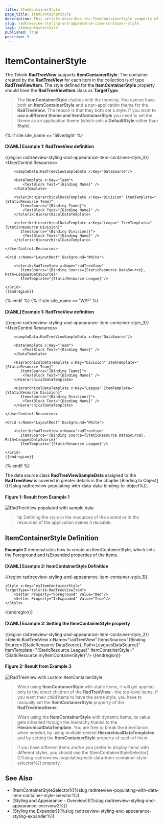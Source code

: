 ```yaml
---
title: ItemContainerStyle
page_title: ItemContainerStyle
description: This article describes the ItemContainerStyle property of the RadTreeView.
slug: radtreeview-styling-and-appearance-item-container-style
tags: itemcontainerstyle
published: True
position: 5
---
```


# ItemContainerStyle

The Telerik __RadTreeView__ supports __ItemContainerStyle__. The container created by the __RadTreeView__ for each item in the collection is of type __RadTreeViewItem__. The style defined for the __ItemContainerStyle__ property should have the __RadTreeViewItem__ class as __TargetType__.

>The __ItemContainerStyle__ clashes with the theming. You cannot have both an __ItemContainerStyle__ and a non-application theme for the __RadTreeView__. The reason is that they both set a style. If you want to __use a different theme and ItemContainerStyle__ you need to set the theme as an application theme (which sets a __DefaultStyle__ rather than __Style__).

{% if site.site_name == 'Silverlight' %}

#### __[XAML] Example 1: RadTreeView definition__

{{region radtreeview-styling-and-appearance-item-container-style_0}}
	<UserControl.Resources>
	
	    <sampleData:RadTreeViewSampleData x:Key="DataSource"/>
	
	    <DataTemplate x:Key="Team">
	        <TextBlock Text="{Binding Name}" />
	    </DataTemplate>
	
	    <telerik:HierarchicalDataTemplate x:Key="Division" ItemTemplate="{StaticResource Team}"
	       ItemsSource="{Binding Teams}">
	        <TextBlock Text="{Binding Name}" />
	    </telerik:HierarchicalDataTemplate>
	
	    <telerik:HierarchicalDataTemplate x:Key="League" ItemTemplate="{StaticResource Division}"
	       ItemsSource="{Binding Divisions}">
	        <TextBlock Text="{Binding Name}" />
	    </telerik:HierarchicalDataTemplate>
	
	</UserControl.Resources>
	
	<Grid x:Name="LayoutRoot" Background="White">
	
	    <telerik:RadTreeView x:Name="radTreeView"
	       ItemsSource="{Binding Source={StaticResource DataSource}, Path=LeaguesDataSource}"
	       ItemTemplate="{StaticResource League}"/>
	
	</Grid>
	{{endregion}}

{% endif %}
{% if site.site_name == 'WPF' %}

#### __[XAML] Example 1: RadTreeView definition__

{{region radtreeview-styling-and-appearance-item-container-style_3}}
	<UserControl.Resources>
	
	    <sampleData:RadTreeViewSampleData x:Key="DataSource"/>
	
	    <DataTemplate x:Key="Team">
	        <TextBlock Text="{Binding Name}" />
	    </DataTemplate>
	
	    <HierarchicalDataTemplate x:Key="Division" ItemTemplate="{StaticResource Team}"
	       ItemsSource="{Binding Teams}">
	        <TextBlock Text="{Binding Name}" />
	    </HierarchicalDataTemplate>
	
	    <HierarchicalDataTemplate x:Key="League" ItemTemplate="{StaticResource Division}"
	       ItemsSource="{Binding Divisions}">
	        <TextBlock Text="{Binding Name}" />
	    </HierarchicalDataTemplate>
	
	</UserControl.Resources>
	
	<Grid x:Name="LayoutRoot" Background="White">
	
	    <telerik:RadTreeView x:Name="radTreeView"
	       ItemsSource="{Binding Source={StaticResource DataSource}, Path=LeaguesDataSource}"
	       ItemTemplate="{StaticResource League}"/>
	
	</Grid>
	{{endregion}}

{% endif %}

The data source class __RadTreeViewSampleData__ assigned to the __RadTreeView__ is covered in greater details in the chapter [Binding to Object]({%slug radtreeview-populating-with-data-data-binding-to-object%}).

#### __Figure 1: Result from Example 1__
![RadTreeView populated with sample data](images/RadTreeView_TemplatingItemContainerStyle.PNG)

>tip Defining the style in the resources of the control or in the resources of the application makes it reusable.

## ItemContainerStyle Definition

__Example 2__ demonstrates how to create an ItemContainerStyle, which sets the Foreground and IsExpanded properties of the items. 

#### __[XAML] Example 2: ItemContainerStyle Definition__

{{region radtreeview-styling-and-appearance-item-container-style_1}}
 	<!-- If you are using the NoXaml binaries, you will have to base the style on the default one for the theme like so: 
	<Style x:Key="myItemContainerStyle" TargetType="telerik:RadTreeViewItem" BasedOn="{StaticResource RadTreeViewItemStyle}">-->

	<Style x:Key="myItemContainerStyle" TargetType="telerik:RadTreeViewItem">
	    <Setter Property="Foreground" Value="Red"/>
	    <Setter Property="IsExpanded" Value="True"/>
	</Style>
{{endregion}}

#### __[XAML] Example 3: Setting the ItemContainerStyle property__

{{region radtreeview-styling-and-appearance-item-container-style_2}}
	<telerik:RadTreeView x:Name="radTreeView"
	   ItemsSource="{Binding Source={StaticResource DataSource}, Path=LeaguesDataSource}"
	   ItemTemplate="{StaticResource League}"
	   ItemContainerStyle="{StaticResource myItemContainerStyle}"/>
	{{endregion}}

#### __Figure 2: Result from Example 3__
![RadTreeView with custom ItemContainerStyle](images/RadTreeView_TemplatingItemContainerStyle_010.PNG)

>When using __ItemContainerStyle__ with static items, it will get applied only to the direct children of the __RadTreeView__ - the top-level items. If you want their child items to have the same style, you have to manually set the __ItemContainerStyle__ property of the __RadTreeViewItems__.

<!-- -->

>When using the __ItemContainerStyle__ with dynamic items, its value gets inherited through the hierarchy thanks to the __HierarchicalDataTemplate__. You are free to break the inheritance, when needed, by using multiple nested __HierarchicalDataTemplates__ and by setting the __ItemContainerStyle__ property of each of them.

<!-- -->

> If you have different items and/or you prefer to display items with different styles, you should use the [ItemContainerStyleSelector]({%slug radtreeview-populating-with-data-item-container-style-selector%}) property.

## See Also
 * [ItemContainerStyleSelector]({%slug radtreeview-populating-with-data-item-container-style-selector%})
 * [Styling and Appearance - Overview]({%slug radtreeview-styling-and-appearance-overview2%})
 * [Styling the Expander]({%slug radtreeview-styling-and-appearance-styling-expander%})